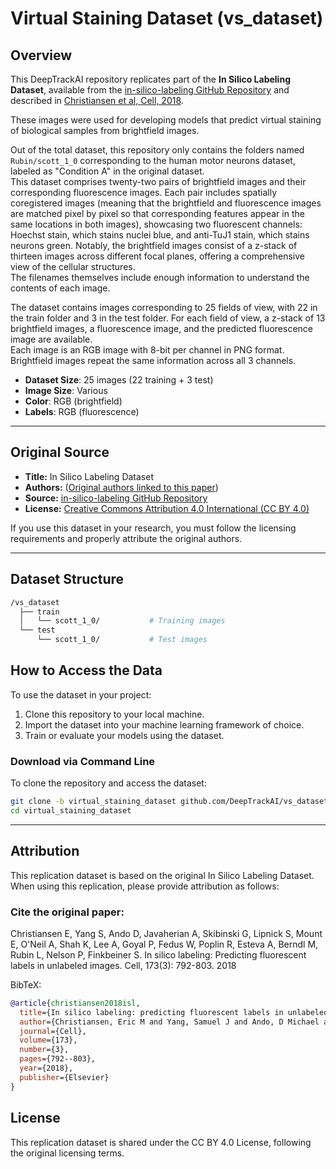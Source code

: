 # Virtual Staining Dataset (vs_dataset)

## Overview

This DeepTrackAI repository replicates part of the **In Silico Labeling Dataset**, available from the [in-silico-labeling GitHub Repository](https://github.com/google/in-silico-labeling/blob/master/data.md) and described in [Christiansen et al, Cell, 2018](https://doi.org/10.1016/j.cell.2018.03.040).

These images were used for developing models that predict virtual staining of biological samples from brightfield images.

Out of the total dataset, this repository only contains the folders named `Rubin/scott_1_0` corresponding to the human motor neurons dataset, labeled as "Condition A" in the original dataset.  
This dataset comprises twenty-two pairs of brightfield images and their corresponding fluorescence images. Each pair includes spatially coregistered images (meaning that the brightfield and fluorescence images are matched pixel by pixel so that corresponding features appear in the same locations in both images), showcasing two fluorescent channels: Hoechst stain, which stains nuclei blue, and anti-TuJ1 stain, which stains neurons green. Notably, the brightfield images consist of a z-stack of thirteen images across different focal planes, offering a comprehensive view of the cellular structures.  
The filenames themselves include enough information to understand the contents of each image.

The dataset contains images corresponding to 25 fields of view, with 22 in the train folder and 3 in the test folder. For each field of view, a z-stack of 13 brightfield images, a fluorescence image, and the predicted fluorescence image are available.  
Each image is an RGB image with 8-bit per channel in PNG format. Brightfield images repeat the same information across all 3 channels.

- **Dataset Size**: 25 images (22 training + 3 test)
- **Image Size**: Various
- **Color**: RGB (brightfield)
- **Labels**: RGB (fluorescence)

---

## Original Source

- **Title:** In Silico Labeling Dataset  
- **Authors:** ([Original authors linked to this paper](https://doi.org/10.1016/j.cell.2018.03.040))  
- **Source:** [in-silico-labeling GitHub Repository](https://github.com/google/in-silico-labeling/blob/master/data.md)  
- **License:** [Creative Commons Attribution 4.0 International (CC BY 4.0)](https://creativecommons.org/licenses/by/4.0/)

If you use this dataset in your research, you must follow the licensing requirements and properly attribute the original authors.

---

## Dataset Structure

```bash
/vs_dataset  
  ├── train  
  │   └── scott_1_0/           # Training images  
  └── test  
      └── scott_1_0/           # Test images   
```

## How to Access the Data

To use the dataset in your project:

1. Clone this repository to your local machine.
2. Import the dataset into your machine learning framework of choice.
3. Train or evaluate your models using the dataset.

### Download via Command Line

To clone the repository and access the dataset:

```bash
git clone -b virtual_staining_dataset github.com/DeepTrackAI/vs_dataset
cd virtual_staining_dataset
```

---

## Attribution

This replication dataset is based on the original In Silico Labeling Dataset. When using this replication, please provide attribution as follows:

### Cite the original paper:
Christiansen E, Yang S, Ando D, Javaherian A, Skibinski G, Lipnick S, Mount E, O'Neil A, Shah K, Lee A, Goyal P, Fedus W, Poplin R, Esteva A, Berndl M, Rubin L, Nelson P, Finkbeiner S. In silico labeling: Predicting fluorescent labels in unlabeled images. Cell, 173(3): 792-803. 2018

BibTeX:

```bibtex
@article{christiansen2018isl,
  title={In silico labeling: predicting fluorescent labels in unlabeled images},
  author={Christiansen, Eric M and Yang, Samuel J and Ando, D Michael and Javaherian, Ashkan and Skibinski, Gaia and Lipnick, Scott and Mount, Elliot and O’Neil, Alison and Shah, Kevan and Lee, Alicia K and Goyal, Piyush and Fedus, William and Poplin, Ryan and Esteva, Andre and Berndl, Marc and Rubin, Lee L and Nelson, Philip and Finkbeiner, Steven},
  journal={Cell},
  volume={173},
  number={3},
  pages={792--803},
  year={2018},
  publisher={Elsevier}
}
```

## License

This replication dataset is shared under the CC BY 4.0 License, following the original licensing terms.
